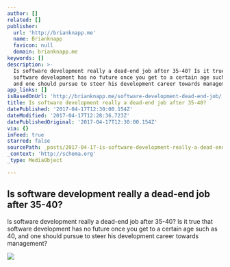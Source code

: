 ```yaml
---
author: []
related: []
publisher:
  url: 'http://brianknapp.me'
  name: Brianknapp
  favicon: null
  domain: brianknapp.me
keywords: []
description: >-
  Is software development really a dead-end job after 35-40? Is it true that
  software development has no future once you get to a certain age such as 40,
  and one should pursue to steer his development career towards management?
app_links: []
isBasedOnUrl: 'http://brianknapp.me/software-development-dead-end-job/'
title: Is software development really a dead-end job after 35-40?
datePublished: '2017-04-17T12:30:00.154Z'
dateModified: '2017-04-17T12:28:36.723Z'
datePublishedOriginal: '2017-04-17T12:30:00.154Z'
via: {}
inFeed: true
starred: false
sourcePath: _posts/2017-04-17-is-software-development-really-a-dead-end-job-after-35-40.md
_context: 'http://schema.org'
_type: MediaObject

---
```

<article style=""><h1>Is software development really a dead-end job after 35-40?</h1><p>Is software development really a dead-end job after 35-40? Is it true that software development has no future once you get to a certain age such as 40, and one should pursue to steer his development career towards management?</p><img src="http://brianknapp.me/img/brian-knapp.jpg" /></article>